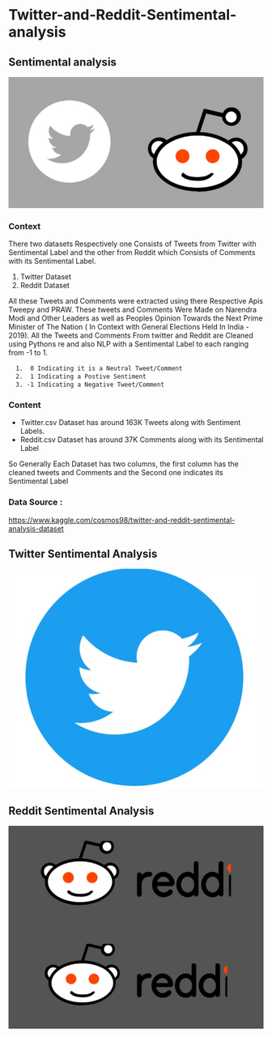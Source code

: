 # Twitter-and-Reddit-Sentimental-analysis
## Sentimental analysis

![](https://github.com/ShivankUdayawal/Twitter-and-Reddit-Sentimental-analysis/blob/main/Data%20Visualization/01.jpg)

### Context

There two datasets Respectively one Consists of Tweets from Twitter with Sentimental Label and the other from Reddit which Consists of Comments with its Sentimental Label.

 1. Twitter Dataset
 2. Reddit Dataset

All these Tweets and Comments were extracted using there Respective Apis Tweepy and PRAW. These tweets and Comments Were Made on Narendra Modi and Other Leaders as well as Peoples Opinion Towards the Next Prime Minister of The Nation ( In Context with General Elections Held In India - 2019). All the Tweets and Comments From twitter and Reddit are Cleaned using Pythons re and also NLP with a Sentimental Label to each ranging from -1 to 1.

      1.  0 Indicating it is a Neutral Tweet/Comment
      2.  1 Indicating a Postive Sentiment
      3. -1 Indicating a Negative Tweet/Comment

### Content

  * Twitter.csv Dataset has around 163K Tweets along with Sentiment Labels.
  * Reddit.csv Dataset has around 37K Comments along with its Sentimental Label

So Generally Each Dataset has two columns, the first column has the cleaned tweets and Comments and the Second one indicates its Sentimental Label

### Data Source :
https://www.kaggle.com/cosmos98/twitter-and-reddit-sentimental-analysis-dataset


## Twitter Sentimental Analysis
![](https://github.com/ShivankUdayawal/Twitter-and-Reddit-Sentimental-analysis/blob/main/Data%20Visualization/02.jpg)


## Reddit Sentimental Analysis
![](https://github.com/ShivankUdayawal/Twitter-and-Reddit-Sentimental-analysis/blob/main/Data%20Visualization/08.jpg)
